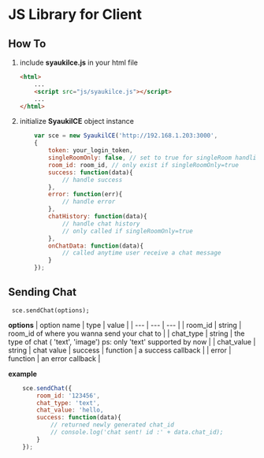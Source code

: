 # JS Library for Client

## How To

1. include **syaukilce.js** in your html file
    ```html
    <html>
        ...
        <script src="js/syaukilce.js"></script>
        ...
    </html>
    ```
2. initialize **SyaukilCE** object instance
    ```javascript
        var sce = new SyaukilCE('http://192.168.1.203:3000',
        {
            token: your_login_token,
            singleRoomOnly: false, // set to true for singleRoom handling like Classmiles
            room_id: room_id, // only exist if singleRoomOnly=true
            success: function(data){
                // handle success
            },
            error: function(err){
                // handle error
            },
            chatHistory: function(data){
                // handle chat history
                // only called if singleRoomOnly=true
            },
            onChatData: function(data){
                // called anytime user receive a chat message
            }
        });
    ```
## Sending Chat

     sce.sendChat(options);
**options**
| option name | type | value |
| --- | --- | --- |
| room_id | string | room_id of where you wanna send your chat to |
| chat_type | string | the type of chat ( 'text', 'image') ps: only 'text' supported by now |
| chat_value | string | chat value
| success | function | a success callback |
| error | function | an error callback |

**example**
```javascript
    sce.sendChat({
        room_id: '123456',
        chat_type: 'text',
        chat_value: 'hello,
        success: function(data){
            // returned newly generated chat_id
            // console.log('chat sent! id :' + data.chat_id);
        }
    });
```


